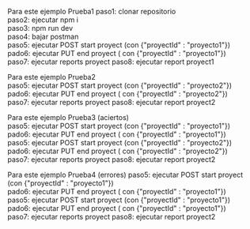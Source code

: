 Para este ejemplo Prueba1 
paso1: clonar repositorio   
paso2: ejecutar npm i   
paso3: npm run dev  
paso4: bajar postman  
paso5: ejecutar POST start proyect (con {"proyectId" : "proyecto1"})  
pado6: ejecutar PUT end proyect ( con {"proyectId" : "proyecto1"})  
paso7: ejecutar reports proyect 
paso8: ejecutar report proyect1  
    
Para este ejemplo Prueba2   
paso5: ejecutar POST start proyect (con {"proyectId" : "proyecto2"})    
pado6: ejecutar PUT end proyect ( con {"proyectId" : "proyecto2"})  
paso7: ejecutar reports proyect 
paso8: ejecutar report proyect2 

Para este ejemplo Prueba3 (aciertos)  
paso5: ejecutar POST start proyect (con {"proyectId" : "proyecto1"})  
pado6: ejecutar PUT end proyect ( con {"proyectId" : "proyecto1"})  
paso5: ejecutar POST start proyect (con {"proyectId" : "proyecto2"})  
pado6: ejecutar PUT end proyect ( con {"proyectId" : "proyecto2"})  
paso7: ejecutar reports proyect 
paso8: ejecutar report proyect2 

Para este ejemplo Prueba4 (errores) 
paso5: ejecutar POST start proyect (con {"proyectId" : "proyecto1"})  
pado6: ejecutar PUT end proyect ( con {"proyectId" : "proyecto1"})  
paso5: ejecutar POST start proyect (con {"proyectId" : "proyecto1"})  
pado6: ejecutar PUT end proyect ( con {"proyectId" : "proyecto1"})  
paso7: ejecutar reports proyect 
paso8: ejecutar report proyect2 
